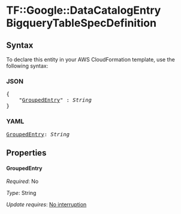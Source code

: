 # TF::Google::DataCatalogEntry BigqueryTableSpecDefinition

## Syntax

To declare this entity in your AWS CloudFormation template, use the following syntax:

### JSON

<pre>
{
    "<a href="#groupedentry" title="GroupedEntry">GroupedEntry</a>" : <i>String</i>
}
</pre>

### YAML

<pre>
<a href="#groupedentry" title="GroupedEntry">GroupedEntry</a>: <i>String</i>
</pre>

## Properties

#### GroupedEntry

_Required_: No

_Type_: String

_Update requires_: [No interruption](https://docs.aws.amazon.com/AWSCloudFormation/latest/UserGuide/using-cfn-updating-stacks-update-behaviors.html#update-no-interrupt)

